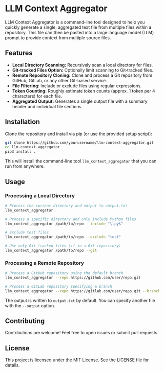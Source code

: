 # LLM Context Aggregator

LLM Context Aggregator is a command‑line tool designed to help you quickly generate a single, aggregated text file from multiple files within a repository. This file can then be pasted into a large language model (LLM) prompt to provide context from multiple source files.

## Features

- **Local Directory Scanning:** Recursively scan a local directory for files.
- **Git-tracked Files Option:** Optionally limit scanning to Git‑tracked files.
- **Remote Repository Cloning:** Clone and process a Git repository from GitHub, GitLab, or any other Git-based service.
- **File Filtering:** Include or exclude files using regular expressions.
- **Token Counting:** Roughly estimate token counts (approx. 1 token per 4 characters) for each file.
- **Aggregated Output:** Generates a single output file with a summary header and individual file sections.

## Installation

Clone the repository and install via pip (or use the provided setup script):

```bash
git clone https://github.com/yourusername/llm-context-aggregator.git
cd llm-context-aggregator
pip3 install .
```

This will install the command-line tool `llm_context_aggregator` that you can run from anywhere.

## Usage
### Processing a Local Directory

```bash
# Process the current directory and output to output.txt
llm_context_aggregator

# Process a specific directory and only include Python files
llm_context_aggregator /path/to/repo --include "\.py$"

# Exclude test files
llm_context_aggregator /path/to/repo --exclude "test"

# Use only Git-tracked files (if in a Git repository)
llm_context_aggregator /path/to/repo --git
```

### Processing a Remote Repository

```bash
# Process a GitHub repository using the default branch
llm_context_aggregator --repo https://github.com/user/repo.git

# Process a GitLab repository specifying a branch
llm_context_aggregator --repo https://gitlab.com/user/repo.git --branch develop
```
The output is written to `output.txt` by default. You can specify another file with the `--output` option.

## Contributing
Contributions are welcome! Feel free to open issues or submit pull requests.

## License
This project is licensed under the MIT License. See the LICENSE file for details.

